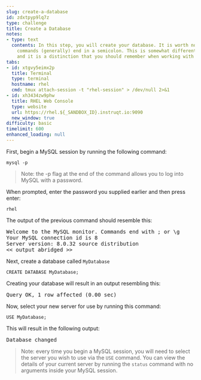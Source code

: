 ```yaml
---
slug: create-a-database
id: zdxtpyp9lq7z
type: challenge
title: Create a Database
notes:
- type: text
  contents: In this step, you will create your database. It is worth noting that SQL
    commands (generally) end in a semicolon. This is somewhat different from Linux,
    and it is a distinction that you should remember when working with databases.
tabs:
- id: xtgvy5eimx2p
  title: Terminal
  type: terminal
  hostname: rhel
  cmd: tmux attach-session -t "rhel-session" > /dev/null 2>&1
- id: xh3434zw9phw
  title: RHEL Web Console
  type: website
  url: https://rhel.${_SANDBOX_ID}.instruqt.io:9090
  new_window: true
difficulty: basic
timelimit: 600
enhanced_loading: null
---
```

First, begin a MySQL session by running the following command:
```bash,run
mysql -p
```
>Note: the -p flag at the end of the command allows you to log into MySQL with a password.

When prompted, enter the password you supplied earlier and then press enter:
```
rhel
```
The output of the previous command should resemble this:
<pre class=file>
Welcome to the MySQL monitor. Commands end with ; or \g
Your MySQL connection id is 8
Server version: 8.0.32 source distribution
<< output abridged >>
</pre>

Next, create a database called `MyDatabase`
```sql,run
CREATE DATABASE MyDatabase;
```
Creating your database will result in an output resembling this:
<pre class=file>
Query OK, 1 row affected (0.00 sec)
</pre>

Now, select your new server for use by running this command:
```sql,run
USE MyDatabase;
```
This will result in the following output:
<pre class=file>
Database changed
</pre>
>Note: every time you begin a MySQL session, you will need to select the server you wish to use via the `USE` command.
>You can view the details of your current server by running the `status` command with no arguments inside your MySQL session.

